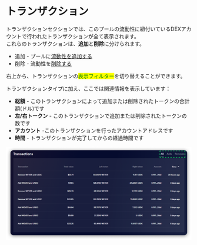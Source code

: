 # トランザクション

トランザクションセクションでは、このプールの流動性に紐付いているDEXアカウントで行われたトランザクションが全て表示されます。\
これらのトランザクションは、**追加**と**削除**に分けられます。

* 追加 - プールに[流動性を追加する](../../how-to/add-liquidity.md)
* 削除 - 流動性を[削除する](../../how-to/withdraw-liquidity.md)

右上から、トランザクションの<mark style="color:green;">表示フィルター</mark>を切り替えることができます。

トランザクションタイプに加え、ここでは関連情報を表示しています：

* **総額** - このトランザクションによって追加または削除されたトークンの合計額(ドル)です
* **左/右トークン** - このトランザクションで追加または削除されたトークンの数です
* **アカウント** -このトランザクションを行ったアカウントアドレスです
* **時間** - トランザクションが完了してからの経過時間です

![](<../../../../.gitbook/assets/image (141).png>)
